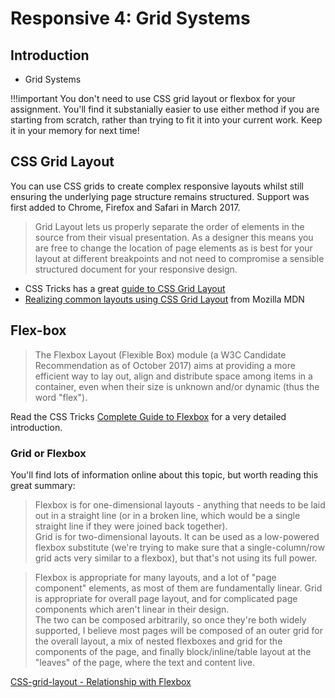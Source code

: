# Responsive 4: Grid Systems 



## Introduction

-  Grid Systems 

!!!important
    You don't need to use CSS grid layout or flexbox for your assignment. You'll find it substanially easier to use either method if you are starting from scratch, rather than trying to fit it into your current work. 
    Keep it in your memory for next time!

## CSS Grid Layout

You can use CSS grids to create complex responsive layouts whilst still ensuring the underlying page structure remains structured. Support was first added to Chrome, Firefox and Safari in March 2017. 

> Grid Layout lets us properly separate the order of elements in the source from their visual presentation. As a designer this means you are free to change the location of page elements as is best for your layout at different breakpoints and not need to compromise a sensible structured document for your responsive design.

*   CSS Tricks has a great [guide to CSS Grid Layout](https://css-tricks.com/snippets/css/complete-guide-grid/)
*   [Realizing common layouts using CSS Grid Layout](https://developer.mozilla.org/en-US/docs/Web/CSS/CSS_Grid_Layout/Realizing_common_layouts_using_CSS_Grid_Layout) from Mozilla MDN



## Flex-box

> The Flexbox Layout (Flexible Box) module (a W3C Candidate Recommendation as of October 2017) aims at providing a more efficient way to lay out, align and distribute space among items in a container, even when their size is unknown and/or dynamic (thus the word "flex").

Read the CSS Tricks [Complete Guide to Flexbox](https://css-tricks.com/snippets/css/a-guide-to-flexbox/) for a very detailed introduction.



### Grid or Flexbox

You'll find lots of information online about this topic, but worth reading this great summary:

>Flexbox is for one-dimensional layouts - anything that needs to be
laid out in a straight line (or in a broken line, which would be a
single straight line if they were joined back together).  
Grid is for two-dimensional layouts.  It can be used as a low-powered
flexbox substitute (we're trying to make sure that a single-column/row
grid acts very similar to a flexbox), but that's not using its full
power.  

>    Flexbox is appropriate for many layouts, and a lot of "page component"
elements, as most of them are fundamentally linear.  Grid is
appropriate for overall page layout, and for complicated page
components which aren't linear in their design.  
The two can be composed arbitrarily, so once they're both widely
supported, I believe most pages will be composed of an outer grid for
the overall layout, a mix of nested flexboxes and grid for the
components of the page, and finally block/inline/table layout at the
"leaves" of the page, where the text and content live.

[CSS-grid-layout - Relationship with Flexbox](http://lists.w3.org/Archives/Public/www-style/2013May/0114.html)

